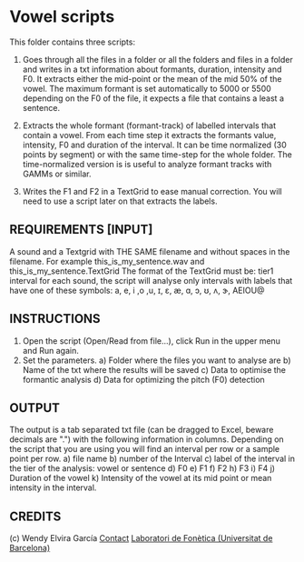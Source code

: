  # Vowel scripts
 This folder contains three scripts:
 1) Goes through all the files in a folder or all the folders and files in a folder and writes in a txt information about formants, duration, intensity and F0. It extracts either the mid-point or the mean of the mid 50% of the vowel. The maximum formant is set automatically to 5000 or 5500 depending on the F0 of the file, it expects a file that contains a least a sentence.

 2) Extracts the whole formant (formant-track) of labelled intervals that contain a vowel. From each time step it extracts the formants value, intensity, F0 and duration of the interval. It can be time normalized (30 points by segment) or with the same time-step for the whole folder. The time-normalized version is is useful to analyze formant tracks with GAMMs or similar. 

 3) Writes the F1 and F2 in a TextGrid to ease manual correction. You will need to use a script later on that extracts the labels.

## REQUIREMENTS [INPUT]
A sound and a Textgrid with THE SAME filename and without spaces in the filename. For example this_is_my_sentence.wav and this_is_my_sentence.TextGrid
The format of the TextGrid must be: tier1 interval for each sound, the script will analyse only intervals with labels that have one of these symbols: a, e, i ,o ,u, ɪ, ɛ, æ, ɑ, ɔ, ʊ, ʌ, ɝ, AEIOU@


## INSTRUCTIONS 
1. Open the script (Open/Read from file...), click Run in the upper menu and Run again. 
2. Set the parameters.
a) Folder where the files you want to analyse are
b) Name of the txt where the results will be saved
c) Data to optimise the formantic analysis
d) Data for optimizing the pitch (F0) detection

## OUTPUT
The output is a tab separated txt file (can be dragged to Excel, beware decimals are ".") with the following information in columns. Depending on the script that you are using you will find an interval per row or a sample point per row.
a) file name
b) number of the Interval
c) label of the interval in the tier of the analysis: vowel or sentence
d) F0
e) F1
f) F2
h) F3
i) F4
j) Duration of the vowel
k) Intensity of the vowel at its mid point or mean intensity in the interval.

## CREDITS
 (c) Wendy Elvira García [Contact](https://www.ub.edu/phoneticslaboratory/sites/wendyelvira/contact.html)
 [Laboratori de Fonètica (Universitat de Barcelona)](https://www.ub.edu/phoneticslaboratory)
